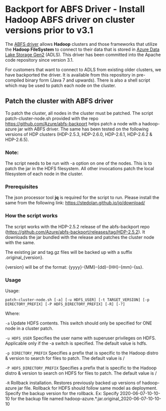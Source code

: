 # Backport for ABFS Driver - Install Hadoop ABFS driver on cluster versions prior to v3.1

The [ABFS driver](https://hadoop.apache.org/docs/stable/hadoop-azure/abfs.html) allows **Hadoop** clusters and those frameworks that utilize the **Hadoop FileSystem** to connect to their data that is stored in [Azure Data Lake Storage Gen2](https://azure.microsoft.com/services/storage/data-lake-storage) (ADLS). This driver has been committed into the Apache code repository since version 3.1. 

For customers that want to connect to ADLS from existing older clusters, we have backported the driver. It is available from this repository in pre-compiled binary form (Java 7 and upwards). There is also a shell script which may be used to patch each node on the cluster.

## Patch the cluster with ABFS driver
To patch the cluster, all nodes in the cluster must be patched. The script patch-cluster-node.sh provided with the repo https://github.com/Azure/abfs-backport helps patch a node with a hadoop-azure jar with ABFS driver. The same has been tested on the following versions of HDP clusters (HDP-2.5.3, HDP-2.6.0, HDP-2.6.1, HDP-2.6.2 & HDP-2.6.5).

### Note:
The script needs to be run with -a option on one of the nodes. This is to patch the jar in the HDFS filesystem. All other invocations patch the local filesystem of each node in the cluster.

### Prerequisites

The json processor tool **jq** is required for the script to run.
Please install the same from the following link: https://stedolan.github.io/jq/download/

### How the script works

The script works with the HDP-2.5.2 release of the abfs-backport repo (https://github.com/Azure/abfs-backport/releases/tag/HDP-2.5.2). It downloads the jar bundled with the release and patches the cluster node with the same.

The existing jar and tag.gz files will be backed up with a suffix .original_{version}.

{version} will be of the format: {yyyy}-{MM}-{dd}-{HH}-{mm}-{ss}. 
  
### Usage

Usage: 

    patch-cluster-node.sh [-a] [-u HDFS_USER] [-t TARGET_VERSION] [-p DIRECTORY_PREFIX] [-P HDFS_DIRECTORY_PREFIX] [-R] [-?]

Where:

`-a`  Update HDFS contents. This switch should only be specified for ONE node in a cluster patch.

`-u HDFS_USER`  Specifies the user name with superuser privileges on HDFS. Applicable only if the -a switch is specified. The default value is hdfs.

`-p DIRECTORY_PREFIX` Specifies a prefix that is specific to the Hadoop distro & version to search for files to patch. The default value is /

`-P HDFS_DIRECTORY_PREFIX`  Specifies a prefix that is specific to the Hadoop distro & version to search on HDFS for files to patch. The default value is /

`-R`  Rollback installation. Restores previously backed up versions of hadoop-azure jar file. Rollback for HDFS should follow same model as deployment. Specify the backup version for the rollback. Ex: Specify 2020-06-07-10-10-10 for the backup file named hadoop-azure.*.jar.original_2020-06-07-10-10-10
